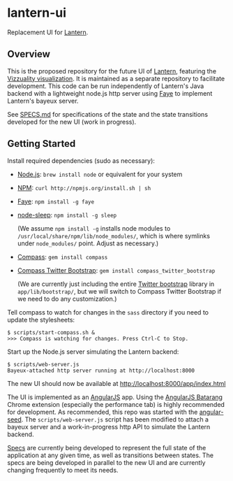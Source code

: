 # lantern-ui

Replacement UI for [Lantern](https://github.com/getlantern/lantern).

## Overview

This is the proposed repository for the future UI of
[Lantern](https://github.com/getlantern/lantern), featuring the [Vizzuality
visualization](http://vizzuality.github.com/lantern/). It is maintained as
a separate repository to facilitate development. This code can be run
independently of Lantern's Java backend with a lightweight node.js http server
using [Faye](http://faye.jcoglan.com/) to implement Lantern's bayeux server.

See [SPECS.md](https://github.com/getlantern/lantern-ui/blob/master/SPECS.md)
for specifications of the state and the state transitions developed for the new
UI (work in progress).


## Getting Started

Install required dependencies (sudo as necessary):

* [Node.js](http://nodejs.org/): `brew install node` or equivalent for your
  system

* [NPM](http://npmjs.org/): `curl http://npmjs.org/install.sh | sh`

* [Faye](http://faye.jcoglan.com/): `npm install -g faye`

* [node-sleep](https://github.com/ErikDubbelboer/node-sleep): `npm install -g
  sleep`

  (We assume `npm install -g` installs node modules to
  `/usr/local/share/npm/lib/node_modules/`, which is where symlinks under
  `node_modules/` point. Adjust as necessary.)

* [Compass](http://compass-style.org/): `gem install compass`
  
* [Compass Twitter Bootstrap](https://github.com/vwall/compass-twitter-bootstrap):
  `gem install compass_twitter_bootstrap`

  (We are currently just including the entire
  [Twitter bootstrap](http://twitter.github.com/bootstrap/) library in
  `app/lib/bootstrap/`, but we will switch to Compass Twitter Bootstrap if
  we need to do any customization.)

Tell compass to watch for changes in the `sass` directory if you need to update
the stylesheets:

    $ scripts/start-compass.sh &
    >>> Compass is watching for changes. Press Ctrl-C to Stop.


Start up the Node.js server simulating the Lantern backend:

    $ scripts/web-server.js
    Bayeux-attached http server running at http://localhost:8000

The new UI should now be available at
[http://localhost:8000/app/index.html](http://localhost:8000/app/index.html)

The UI is implemented as an [AngularJS](http://angularjs.org) app. Using the
[AngularJS Batarang](https://github.com/angular/angularjs-batarang)
Chrome extension (especially the performance tab) is highly recommended for
development. As recommended, this repo was started with the
[angular-seed](https://github.com/angular/angular-seed). The
`scripts/web-server.js` script has been modified to attach a bayeux server
and a work-in-progress http API to simulate the Lantern backend.

[Specs](https://github.com/getlantern/lantern-ui/blob/master/SPECS.md) are
currently being developed to represent the full state of the application at any
given time, as well as transitions between states. The specs are being
developed in parallel to the new UI and are currently changing frequently to
meet its needs.
